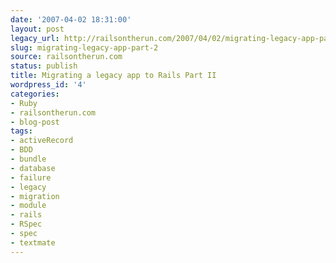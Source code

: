 ```yaml
---
date: '2007-04-02 18:31:00'
layout: post
legacy_url: http://railsontherun.com/2007/04/02/migrating-legacy-app-part-2/
slug: migrating-legacy-app-part-2
source: railsontherun.com
status: publish
title: Migrating a legacy app to Rails Part II
wordpress_id: '4'
categories:
- Ruby
- railsontherun.com
- blog-post
tags:
- activeRecord
- BDD
- bundle
- database
- failure
- legacy
- migration
- module
- rails
- RSpec
- spec
- textmate
---
```


